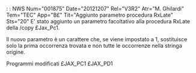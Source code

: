  :  : NWS Num="001875" Date="20121207" Rel="V3R2" Atr="M. Ghilardi" Tem="TEC" App="B£" Tit="Aggiunto parametro procedura RxLate" Sts="20"
E' stato aggiunto un parametro facoltativo alla procedura RxLate della /copy £Jax_Pc1.

Il nuovo parametro è un carattere che, se viene impostato a 1, sostituisce solo la prima occorrenza
trovata e non tutte le occorrenze nella stringa origine.

Programmi modificati
£JAX_PC1
£JAX_PD1

